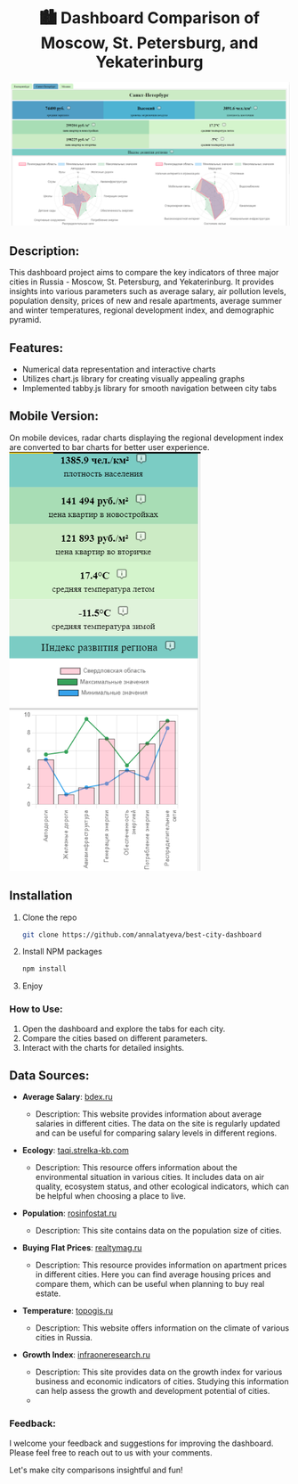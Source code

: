 
<h1 align=center>🏙️ Dashboard Comparison of Moscow, St. Petersburg, and Yekaterinburg </h1> 

![city dashboard fullscreen](https://github.com/annalatyeva/screenshots/blob/main/best-city-dashboard-fullscreen.png)

## Description:
This dashboard project aims to compare the key indicators of three major cities in Russia - Moscow, St. Petersburg, and Yekaterinburg.
It provides insights into various parameters such as average salary, air pollution levels, population density, prices of new and resale apartments,
average summer and winter temperatures, regional development index, and demographic pyramid.

## Features:
- Numerical data representation and interactive charts
- Utilizes chart.js library for creating visually appealing graphs
- Implemented tabby.js library for smooth navigation between city tabs

## Mobile Version:
On mobile devices, radar charts displaying the regional development index are converted to bar charts for better user experience.
![city dashboard mobile](https://github.com/annalatyeva/screenshots/blob/main/best-city-dashboard-mobile.png)

## Installation

1. Clone the repo
   ```sh
   git clone https://github.com/annalatyeva/best-city-dashboard
   ```
2. Install NPM packages
   ```sh
   npm install
   ```
3. Enjoy

### How to Use:

1. Open the dashboard and explore the tabs for each city.
2. Compare the cities based on different parameters.
3. Interact with the charts for detailed insights.

## Data Sources:

- **Average Salary**: [bdex.ru](https://bdex.ru/ratings/cities-salary/)
  - Description: This website provides information about average salaries in different cities. The data on the site is regularly updated and can be useful for comparing salary levels in different regions.

- **Ecology**: [taqi.strelka-kb.com](https://taqi.strelka-kb.com/)
  - Description: This resource offers information about the environmental situation in various cities. It includes data on air quality, ecosystem status, and other ecological indicators, which can be helpful when choosing a place to live.

- **Population**: [rosinfostat.ru](https://rosinfostat.ru/goroda-i-oblasti-rossii/)
  - Description: This site contains data on the population size of cities.

- **Buying Flat Prices**: [realtymag.ru](https://www.realtymag.ru/kvartira/prodazha/prices)
  - Description: This resource provides information on apartment prices in different cities. Here you can find average housing prices and compare them, which can be useful when planning to buy real estate.

- **Temperature**: [topogis.ru](https://topogis.ru/sravneniye-klimatov-gorodov-rossii-tablitsa.php)
  - Description: This website offers information on the climate of various cities in Russia. 

- **Growth Index**: [infraoneresearch.ru](https://infraoneresearch.ru/)
  - Description: This site provides data on the growth index for various business and economic indicators of cities. Studying this information can help assess the growth and development potential of cities.
  - 
### Feedback:

I welcome your feedback and suggestions for improving the dashboard. Please feel free to reach out to us with your comments.

Let's make city comparisons insightful and fun! 
